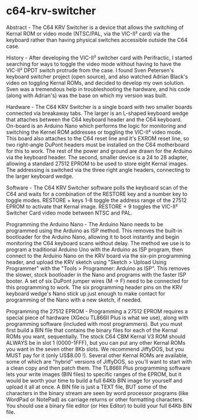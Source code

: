 # c64-krv-switcher
Abstract - The C64 KRV Switcher is a device that allows the switching of Kernal ROM or video mode (NTSC/PAL, via the VIC-II² card) via the keyboard rather than having physical switches accessible outside the C64 case.

History - After developing the VIC-II² switcher card with Perifractic, I started searching for ways to toggle the video mode without having to have the VIC-II² DPDT switch protrude from the case. I found Sven Petersen's keyboard switcher project (open source), and also watched Adrian Black's video on toggling Kernal ROMs, and decided to develop my own solution. Sven was a tremendous help in troubleshooting the hardware, and his code (along with Adrian's) was the base on which my version was built.

Hardware - The C64 KRV Switcher is a single board with two smaller boards connected via breakaway tabs. The larger is an L-shaped keyboard wedge that attaches between the C64 keyboard header and the C64 keyboard. On-board is an Arduino Nano which performs the logic for monitoring and switching the Kernel ROM addresses or toggling the VIC-II² video mode. This board also attaches to the C64 reset line and it's EXROM reset line, so two right-angle DuPont headers must be installed on the C64 motherboard for this to work. The rest of the power and ground are drawn for the Arduino via the keyboard header. The second, smaller device is a 24 to 28 adapter, allowing a standard 27512 EPROM to be used to store eight Kernal images. The addressing is switched via the three right angle headers, connecting to the larger keyboard wedge.

Software - The C64 KRV Switcher software polls the keyboard scan of the C64 and waits for a combination of the RESTORE key and a number key to toggle modes. RESTORE + keys 1-8 toggle the address range of the 27512 EPROM to activate that Kernal image. RESTORE + 9 toggles the VIC-II² Switcher Card video mode between NTSC and PAL.

Programming the Arduino Nano - The Arduino Nano needs to be programmed using the Arduino as ISP method. This removes the built-in bootloader for the Arduino Nano, allowing it to boot instantly and begin monitoring the C64 keyboard scans without delay. The method we use is to program a traditional Arduino Uno with the Arduino as ISP program, then connect to the Arduino Nano on the KRV board via the six-pin programming header, and upload the KRV sketch using "Sketch > Upload Using Programmer" with the "Tools > Programmer: Arduino as ISP". This removes the slower, stock bootloader in the Nano and programs with the faster ISP booter. A set of six DuPont jumper wires (M -> F) need to be connected for this programming to work. The six programming header pins on the KRV keyboard wedge's Nano stick up just enough to make contact for programming of the Nano with a new sketch, if needed.

Programming the 27512 EPROM - Programming a 27512 EPROM requires a special piece of hardware (XGecu TL866II Plus is what we use), along with programming software (included with most programmers). But you must first build a BIN file that contains the binary files for each of the Kernal ROMs you want, sequentially. The stock C64 CBM Kernal V3 ROM should ALWAYS be in slot 1 (0000-1FFF), but you can put any other Kernal ROMs you want in the seven other 8Kb slots. We recommend JiffyDOS, but you MUST pay for it (only US$8.00 !). Several other Kernal ROMs are available, some of which are "hybrid" versions of JiffyDOS, so you'll want to start with a clean copy and then patch them. The TL866II Plus programming software lets your write images (BIN files) to specific ranges of the EPROM, but it would be worth your time to build a full 64Kb BIN image for yourself and upload it all at once. A BIN file is just a TEXT file, BUT some of the characters in the binary stream are seen by word processor programs (like WordPad or NotePad) as carriage returns or other formatting characters. You should use a binary file editor (or Hex Editor) to build your full 64Kb BIN file.

